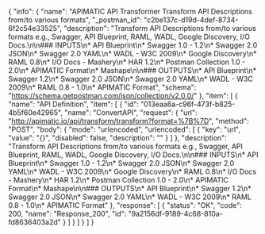 {
  "info": {
    "name": "APIMATIC API Transformer Transform API Descriptions from/to various formats",
    "_postman_id": "c2be137c-d19d-4def-8734-6f2c54e33525",
    "description": "Transform API Descriptions from/to various formats e.g., Swagger, API Blueprint, RAML, WADL, Google Discovery, I/O Docs.\n\n### INPUTS\n* API Blueprint\n* Swagger 1.0 - 1.2\n* Swagger 2.0 JSON\n* Swagger 2.0 YAML\n* WADL - W3C 2009\n* Google Discovery\n* RAML 0.8\n* I/O Docs - Mashery\n* HAR 1.2\n* Postman Collection 1.0 - 2.0\n* APIMATIC Format\n* Mashape\n\n### OUTPUTS\n* API Blueprint\n* Swagger 1.2\n* Swagger 2.0 JSON\n* Swagger 2.0 YAML\n* WADL - W3C 2009\n* RAML 0.8 - 1.0\n* APIMATIC Format",
    "schema": "https://schema.getpostman.com/json/collection/v2.0.0/"
  },
  "item": [
    {
      "name": "API Definition",
      "item": [
        {
          "id": "013eaa6a-c96f-473f-b825-4b5f60e42965",
          "name": "ConvertAPI",
          "request": {
            "url": "http://apimatic.io/api/transform/transform?format=%7B%7D",
            "method": "POST",
            "body": {
              "mode": "urlencoded",
              "urlencoded": [
                {
                  "key": "url",
                  "value": "{}",
                  "disabled": false,
                  "description": ""
                }
              ]
            },
            "description": "Transform API Descriptions from/to various formats e.g., Swagger, API Blueprint, RAML, WADL, Google Discovery, I/O Docs.\n\n### INPUTS\n* API Blueprint\n* Swagger 1.0 - 1.2\n* Swagger 2.0 JSON\n* Swagger 2.0 YAML\n* WADL - W3C 2009\n* Google Discovery\n* RAML 0.8\n* I/O Docs - Mashery\n* HAR 1.2\n* Postman Collection 1.0 - 2.0\n* APIMATIC Format\n* Mashape\n\n### OUTPUTS\n* API Blueprint\n* Swagger 1.2\n* Swagger 2.0 JSON\n* Swagger 2.0 YAML\n* WADL - W3C 2009\n* RAML 0.8 - 1.0\n* APIMATIC Format"
          },
          "response": [
            {
              "status": "OK",
              "code": 200,
              "name": "Response_200",
              "id": "9a2156df-9189-4c68-810a-fd8636403a2d"
            }
          ]
        }
      ]
    }
  ]
}